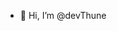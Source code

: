 - 👋 Hi, I’m @devThune

<!---
devThune/devThune is a ✨ special ✨ repository because its `README.md` (this file) appears on your GitHub profile.
You can click the Preview link to take a look at your changes.
--->
